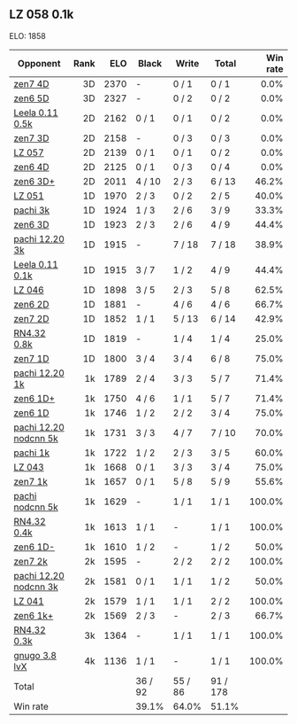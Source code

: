 ## LZ 058 0.1k ##

ELO: 1858

Opponent | Rank | ELO | Black | Write | Total | Win rate
---------|-----:|----:|-------|-------|-------|-------:
[zen7 4D](zen7%204D.md) | 3D | 2370 | - | 0 / 1 | 0 / 1 | 0.0%
[zen6 5D](zen6%205D.md) | 3D | 2327 | - | 0 / 2 | 0 / 2 | 0.0%
[Leela 0.11 0.5k](Leela%200.11%200.5k.md) | 2D | 2162 | 0 / 1 | 0 / 1 | 0 / 2 | 0.0%
[zen7 3D](zen7%203D.md) | 2D | 2158 | - | 0 / 3 | 0 / 3 | 0.0%
[LZ 057](LZ%20057.md) | 2D | 2139 | 0 / 1 | 0 / 1 | 0 / 2 | 0.0%
[zen6 4D](zen6%204D.md) | 2D | 2125 | 0 / 1 | 0 / 3 | 0 / 4 | 0.0%
[zen6 3D+](zen6%203D+.md) | 2D | 2011 | 4 / 10 | 2 / 3 | 6 / 13 | 46.2%
[LZ 051](LZ%20051.md) | 1D | 1970 | 2 / 3 | 0 / 2 | 2 / 5 | 40.0%
[pachi 3k](pachi%203k.md) | 1D | 1924 | 1 / 3 | 2 / 6 | 3 / 9 | 33.3%
[zen6 3D](zen6%203D.md) | 1D | 1923 | 2 / 3 | 2 / 6 | 4 / 9 | 44.4%
[pachi 12.20 3k](pachi%2012.20%203k.md) | 1D | 1915 | - | 7 / 18 | 7 / 18 | 38.9%
[Leela 0.11 0.1k](Leela%200.11%200.1k.md) | 1D | 1915 | 3 / 7 | 1 / 2 | 4 / 9 | 44.4%
[LZ 046](LZ%20046.md) | 1D | 1898 | 3 / 5 | 2 / 3 | 5 / 8 | 62.5%
[zen6 2D](zen6%202D.md) | 1D | 1881 | - | 4 / 6 | 4 / 6 | 66.7%
[zen7 2D](zen7%202D.md) | 1D | 1852 | 1 / 1 | 5 / 13 | 6 / 14 | 42.9%
[RN4.32 0.8k](RN4.32%200.8k.md) | 1D | 1819 | - | 1 / 4 | 1 / 4 | 25.0%
[zen7 1D](zen7%201D.md) | 1D | 1800 | 3 / 4 | 3 / 4 | 6 / 8 | 75.0%
[pachi 12.20 1k](pachi%2012.20%201k.md) | 1k | 1789 | 2 / 4 | 3 / 3 | 5 / 7 | 71.4%
[zen6 1D+](zen6%201D+.md) | 1k | 1750 | 4 / 6 | 1 / 1 | 5 / 7 | 71.4%
[zen6 1D](zen6%201D.md) | 1k | 1746 | 1 / 2 | 2 / 2 | 3 / 4 | 75.0%
[pachi 12.20 nodcnn 5k](pachi%2012.20%20nodcnn%205k.md) | 1k | 1731 | 3 / 3 | 4 / 7 | 7 / 10 | 70.0%
[pachi 1k](pachi%201k.md) | 1k | 1722 | 1 / 2 | 2 / 3 | 3 / 5 | 60.0%
[LZ 043](LZ%20043.md) | 1k | 1668 | 0 / 1 | 3 / 3 | 3 / 4 | 75.0%
[zen7 1k](zen7%201k.md) | 1k | 1657 | 0 / 1 | 5 / 8 | 5 / 9 | 55.6%
[pachi nodcnn 5k](pachi%20nodcnn%205k.md) | 1k | 1629 | - | 1 / 1 | 1 / 1 | 100.0%
[RN4.32 0.4k](RN4.32%200.4k.md) | 1k | 1613 | 1 / 1 | - | 1 / 1 | 100.0%
[zen6 1D-](zen6%201D-.md) | 1k | 1610 | 1 / 2 | - | 1 / 2 | 50.0%
[zen7 2k](zen7%202k.md) | 2k | 1595 | - | 2 / 2 | 2 / 2 | 100.0%
[pachi 12.20 nodcnn 3k](pachi%2012.20%20nodcnn%203k.md) | 2k | 1581 | 0 / 1 | 1 / 1 | 1 / 2 | 50.0%
[LZ 041](LZ%20041.md) | 2k | 1579 | 1 / 1 | 1 / 1 | 2 / 2 | 100.0%
[zen6 1k+](zen6%201k+.md) | 2k | 1569 | 2 / 3 | - | 2 / 3 | 66.7%
[RN4.32 0.3k](RN4.32%200.3k.md) | 3k | 1364 | - | 1 / 1 | 1 / 1 | 100.0%
[gnugo 3.8 lvX](gnugo%203.8%20lvX.md) | 4k | 1136 | 1 / 1 | - | 1 / 1 | 100.0%
Total | | | 36 / 92 | 55 / 86 | 91 / 178 | 
Win rate| | | 39.1% | 64.0% | 51.1% | 
